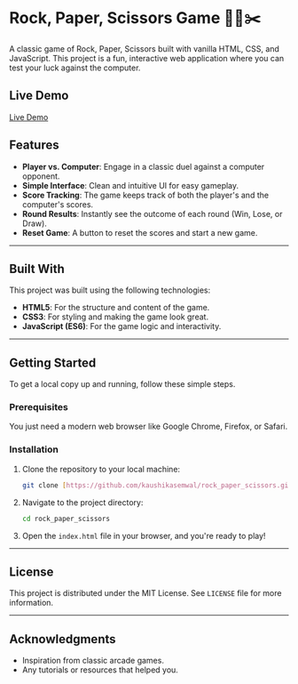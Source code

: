 # Rock, Paper, Scissors Game 🗿📄✂️

A classic game of Rock, Paper, Scissors built with vanilla HTML, CSS, and JavaScript. This project is a fun, interactive web application where you can test your luck against the computer.


## Live Demo

[Live Demo](https://kaushikasemwal.github.io/rock_paper_scissors/)

## Features

* **Player vs. Computer**: Engage in a classic duel against a computer opponent.
* **Simple Interface**: Clean and intuitive UI for easy gameplay.
* **Score Tracking**: The game keeps track of both the player's and the computer's scores.
* **Round Results**: Instantly see the outcome of each round (Win, Lose, or Draw).
* **Reset Game**: A button to reset the scores and start a new game.

---

## Built With

This project was built using the following technologies:

* **HTML5**: For the structure and content of the game.
* **CSS3**: For styling and making the game look great.
* **JavaScript (ES6)**: For the game logic and interactivity.

---

## Getting Started

To get a local copy up and running, follow these simple steps.

### Prerequisites

You just need a modern web browser like Google Chrome, Firefox, or Safari.

### Installation

1.  Clone the repository to your local machine:
    ```sh
    git clone [https://github.com/kaushikasemwal/rock_paper_scissors.git](https://github.com/kaushikasemwal/rock_paper_scissors.git)
    ```
2.  Navigate to the project directory:
    ```sh
    cd rock_paper_scissors
    ```
3.  Open the `index.html` file in your browser, and you're ready to play!

---

## License

This project is distributed under the MIT License. See `LICENSE` file for more information.

---

## Acknowledgments

* Inspiration from classic arcade games.
* Any tutorials or resources that helped you.